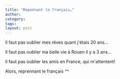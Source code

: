 ```yaml
---
title: "Repennant le français…"
author:
category: 
tags: 
layout: post
---
```

Il faut pas oublier mes rêves quant j'étais 20 ans…

Il faut pas oublier ma belle vie à Rouen il y a 3 ans…

Il faut pas oublier les amis en France, qui m'attentent!

Alors, reprennant le français *^^*

